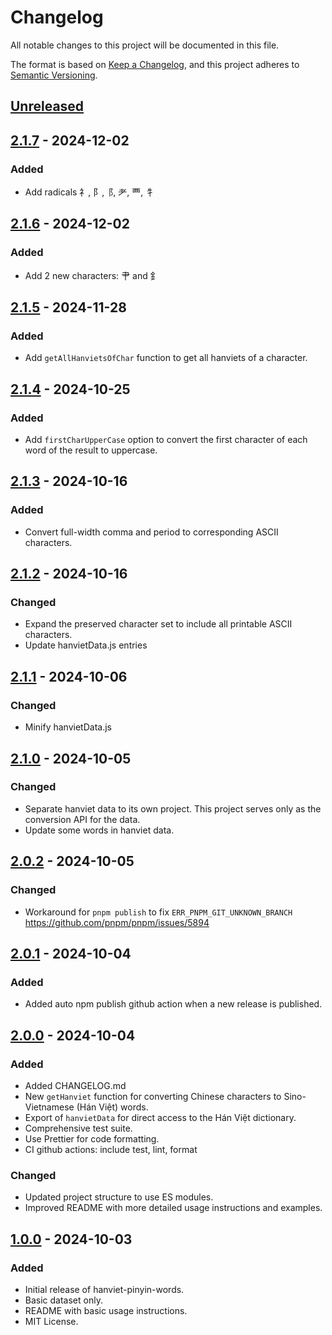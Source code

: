 # Changelog

All notable changes to this project will be documented in this file.

The format is based on [Keep a Changelog](https://keepachangelog.com/en/1.1.0/),
and this project adheres to [Semantic Versioning](https://semver.org/spec/v2.0.0.html).

## [Unreleased]

## [2.1.7] - 2024-12-02

### Added
- Add radicals 礻, 阝,⻏, 耂, 覀, 牜

## [2.1.6] - 2024-12-02

### Added
- Add 2 new characters: 肀 and 釒

## [2.1.5] - 2024-11-28

### Added
- Add `getAllHanvietsOfChar` function to get all hanviets of a character.

## [2.1.4] - 2024-10-25

### Added
- Add `firstCharUpperCase` option to convert the first character of each word of the result to uppercase.

## [2.1.3] - 2024-10-16

### Added
- Convert full-width comma and period to corresponding ASCII characters.

## [2.1.2] - 2024-10-16

### Changed
- Expand the preserved character set to include all printable ASCII characters.
- Update hanvietData.js entries

## [2.1.1] - 2024-10-06

### Changed
- Minify hanvietData.js

## [2.1.0] - 2024-10-05

### Changed
- Separate hanviet data to its own project. This project serves only as the conversion API for the data.
- Update some words in hanviet data.

## [2.0.2] - 2024-10-05

### Changed
- Workaround for `pnpm publish` to fix `ERR_PNPM_GIT_UNKNOWN_BRANCH` https://github.com/pnpm/pnpm/issues/5894

## [2.0.1] - 2024-10-04

### Added
- Added auto npm publish github action when a new release is published.

## [2.0.0] - 2024-10-04

### Added
- Added CHANGELOG.md
- New `getHanviet` function for converting Chinese characters to Sino-Vietnamese (Hán Việt) words.
- Export of `hanvietData` for direct access to the Hán Việt dictionary.
- Comprehensive test suite.
- Use Prettier for code formatting.
- CI github actions: include test, lint, format

### Changed
- Updated project structure to use ES modules.
- Improved README with more detailed usage instructions and examples.

## [1.0.0] - 2024-10-03

### Added
- Initial release of hanviet-pinyin-words.
- Basic dataset only.
- README with basic usage instructions.
- MIT License.

[Unreleased]: https://github.com/ph0ngp/hanviet-pinyin-words/compare/v2.1.7...HEAD
[2.1.7]: https://github.com/ph0ngp/hanviet-pinyin-words/compare/v2.1.6...v2.1.7
[2.1.6]: https://github.com/ph0ngp/hanviet-pinyin-words/compare/v2.1.5...v2.1.6
[2.1.5]: https://github.com/ph0ngp/hanviet-pinyin-words/compare/v2.1.4...v2.1.5
[2.1.4]: https://github.com/ph0ngp/hanviet-pinyin-words/compare/v2.1.3...v2.1.4
[2.1.3]: https://github.com/ph0ngp/hanviet-pinyin-words/compare/v2.1.2...v2.1.3
[2.1.2]: https://github.com/ph0ngp/hanviet-pinyin-words/compare/v2.1.1...v2.1.2
[2.1.1]: https://github.com/ph0ngp/hanviet-pinyin-words/compare/v2.1.0...v2.1.1
[2.1.0]: https://github.com/ph0ngp/hanviet-pinyin-words/compare/v2.0.2...v2.1.0
[2.0.2]: https://github.com/ph0ngp/hanviet-pinyin-words/compare/v2.0.1...v2.0.2
[2.0.1]: https://github.com/ph0ngp/hanviet-pinyin-words/compare/v2.0.0...v2.0.1
[2.0.0]: https://github.com/ph0ngp/hanviet-pinyin-words/compare/v1.0.0...v2.0.0
[1.0.0]: https://github.com/ph0ngp/hanviet-pinyin-words/releases/tag/v1.0.0